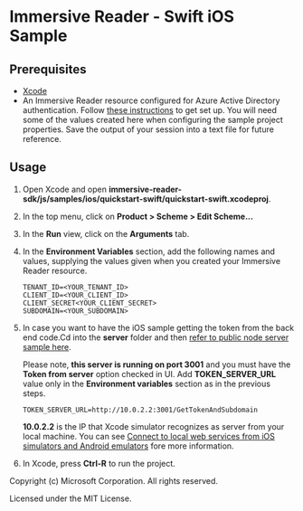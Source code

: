 # Immersive Reader - Swift iOS Sample

## Prerequisites

* [Xcode](https://apps.apple.com/us/app/xcode/id497799835?mt=12)
* An Immersive Reader resource configured for Azure Active Directory authentication. Follow [these instructions](https://docs.microsoft.com/azure/applied-ai-services/immersive-reader/how-to-create-immersive-reader) to get set up. You will need some of the values created here when configuring the sample project properties. Save the output of your session into a text file for future reference.

## Usage

1. Open Xcode and open **immersive-reader-sdk/js/samples/ios/quickstart-swift/quickstart-swift.xcodeproj**.
1. In the top menu, click on **Product > Scheme > Edit Scheme...**
1. In the **Run** view, click on the **Arguments** tab.
1. In the **Environment Variables** section, add the following names and values, supplying the values given when you created your Immersive Reader resource.

      ```text
      TENANT_ID=<YOUR_TENANT_ID>
      CLIENT_ID=<YOUR_CLIENT_ID>
      CLIENT_SECRET<YOUR_CLIENT_SECRET>
      SUBDOMAIN=<YOUR_SUBDOMAIN>
      ```

1. In case you want to have the iOS sample getting the token from the back end code.Cd into the **server** folder and then [refer to public node server sample here](https://github.com/microsoft/immersive-reader-sdk/tree/dev/js/samples/quickstart-nodejs).

    Please note, **this server is running on port 3001** and you must have the **Token from server** option checked in UI.
    Add **TOKEN_SERVER_URL** value only in the **Environment variables** section as in the previous steps.

    ```text
    TOKEN_SERVER_URL=http://10.0.2.2:3001/GetTokenAndSubdomain
    ```

    **10.0.2.2** is the IP that Xcode simulator recognizes as server from your local machine. You can see [Connect to local web services from iOS simulators and Android emulators](https://docs.microsoft.com/en-us/xamarin/cross-platform/deploy-test/connect-to-local-web-services) fore more information.

1. In Xcode, press **Ctrl-R** to run the project.

Copyright (c) Microsoft Corporation. All rights reserved.

Licensed under the MIT License.
